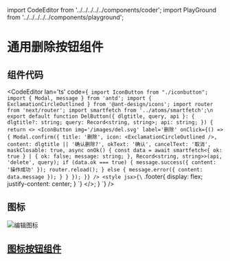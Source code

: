 import CodeEditor from '../../../../../components/coder';
import PlayGround from '../../../../../components/playground';

# 通用删除按钮组件

## 组件代码

<CodeEditor lan='ts' code={`
import IconButton from "./iconbutton";
import { Modal, message } from 'antd';
import { ExclamationCircleOutlined } from '@ant-design/icons';
import router from 'next/router';
import smartfetch from '../atoms/smartfetch';\n
export default function DelButton({ dlgtitle, query, api }: { dlgtitle?: string; query: Record<string, string>; api: string; }) {
	return <>
		<IconButton img='/images/del.svg' label='删除' onClick={() => {
			Modal.confirm({
				title: '删除',
				icon: <ExclamationCircleOutlined />,
				content: dlgtitle || '确认删除?',
				okText: '确认',
				cancelText: '取消',
				maskClosable: true,
				async onOk() {
					const data = await smartfetch<{ ok: true } | { ok: false; message: string; }, Record<string, string>>(api, 'delete', query);
					if (data.ok === true) {
						message.success({ content: '操作成功' });
						router.reload();
					} else {
						message.error({ content: data.message });
					}
				}
			});
		}} />
		<style jsx>{\`
.footer{
	display: flex;
	justify-content: center;
}
\`}</style>
	</>;
}
`} />


## 图标

![编辑图标](/images/edit.svg)

## [图标按钮组件](./0903)
